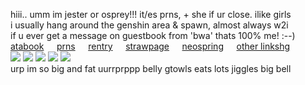 hiii.. umm im jester or osprey!!! it/es prns, + she if ur close. ilike girls  
i usually hang around the genshin area & spawn, almost always w2i  
if u ever get a message on guestbook from 'bwa' thats 100% me! :--)  
[atabook](https://haejoon.atabook.org/)⠀⠀[prns](https://pronouns.cc/@boothill)⠀⠀[rentry](https://rentry.co/osprey)⠀⠀[strawpage](https://eopseo.straw.page)⠀⠀[neospring](https://neospring.org/@boothill)⠀⠀[other linkshg](https://rentry.co/eun-hae)  
![](https://files.catbox.moe/o1kpec.gif) ![](https://files.catbox.moe/j0sqnw.gif)  ![](https://files.catbox.moe/pc838x.gif)  ![](https://files.catbox.moe/aujwbn.png)  ![](https://i.postimg.cc/0NWS6qd6/kcumli.gif)  
urp im so big and fat uurrprppp belly gtowls eats lots jiggles big bell
